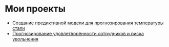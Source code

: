 # Мои проекты

- [Создание предиктивной модели для прогнозирования температуры стали](https://github.com/maksimenyamv/Practicum_projects/tree/main/SteelTempPredictor)
- [Прогнозирование удовлетворённости сотрудников и риска увольнения](https://github.com/maksimenyamv/project2)
